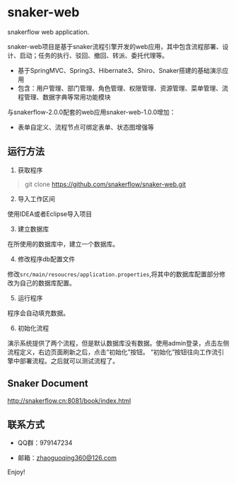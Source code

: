 # snaker-web
snakerflow web application.

snaker-web项目是基于snaker流程引擎开发的web应用，其中包含流程部署、设计、启动；任务的执行、驳回、撤回、转派、委托代理等。

+ 基于SpringMVC、Spring3、Hibernate3、Shiro、Snaker搭建的基础演示应用
+ 包含：用户管理、部门管理、角色管理、权限管理、资源管理、菜单管理、流程管理、数据字典等常用功能模块

与snakerflow-2.0.0配套的web应用snaker-web-1.0.0增加： 
  + 表单自定义、流程节点可绑定表单、状态图增强等 
  
## 运行方法
1. 获取程序
>git clone https://github.com/snakerflow/snaker-web.git

2. 导入工作区间

使用IDEA或者Eclipse导入项目

3. 建立数据库

在所使用的数据库中，建立一个数据库。

4. 修改程序db配置文件

修改`src/main/resoucres/application.properties`,将其中的数据库配置部分修改为自己的数据库配置。

5. 运行程序

程序会自动填充数据。

6. 初始化流程

演示系统提供了两个流程，但是默认数据库没有数据。使用admin登录，点击左侧流程定义，右边页面刷新之后，点击“初始化”按钮。
“初始化”按钮往向工作流引擎中部署流程。之后就可以测试流程了。

## Snaker Document

http://snakerflow.cn:8081/book/index.html

## 联系方式
- QQ群：979147234

- 邮箱：zhaoguoqing360@126.com


Enjoy!




